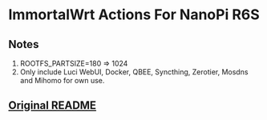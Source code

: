# ImmortalWrt Actions For NanoPi R6S
## Notes
1. ROOTFS_PARTSIZE=180 => 1024
2. Only include Luci WebUI, Docker, QBEE, Syncthing, Zerotier, Mosdns and Mihomo for own use.
## [Original README](https://github.com/bling-yshs/Actions-ImmortalWrt)
